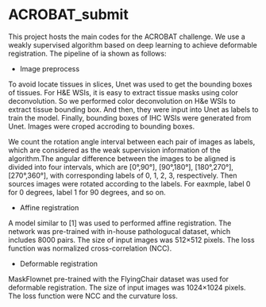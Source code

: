 # ACROBAT_submit
This project hosts the main codes for the ACROBAT challenge. We use a weakly supervised algorithm based on deep learning to achieve deformable registration. The pipeline of ia shown as follows:
* Image preprocess

To avoid locate tissues in slices, Unet was used to get the bounding boxes of tissues. For H&E WSIs, it is easy to extract tissue masks using color deconvolution. So we performed color deconvolution on H&e WSIs to extract tissue bounding box. And then, they were input into Unet as labels to
 train the model. Finally, bounding boxes of IHC WSIs were generated from Unet. Images were croped accroding to bounding boxes.
 
We count the rotation angle interval between each pair of images as labels, which are considered as the weak supervision information of the algorithm.The angular difference between the images to be aligned is divided into four intervals, which are [0°,90°], [90°,180°], [180°,270°], [270°,360°], with corresponding labels of 0, 1, 2, 3, respectively. Then sources images were rotated according to the labels. For eaxmple, label 0 for 0 degrees, label 1 for  90 degrees, and so on. 

* Affine registration

A model similar to [1] was used to performed affine registration. The network was pre-trained with in-house pathologucal dataset, which includes 8000 pairs. The size of input images was 512×512 pixels. The loss function was normalized cross-correlation (NCC).

* Deformable registration

MaskFlownet pre-trained with the FlyingChair dataset was used for deformable registration. The size of input images was 1024×1024 pixels. The loss function were NCC and the curvature loss.



 

